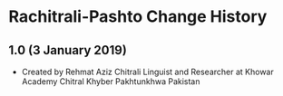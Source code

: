 Rachitrali-Pashto Change History
================================

1.0 (3 January 2019)
----------------------
* Created by Rehmat Aziz Chitrali Linguist and Researcher at Khowar Academy Chitral Khyber Pakhtunkhwa Pakistan
